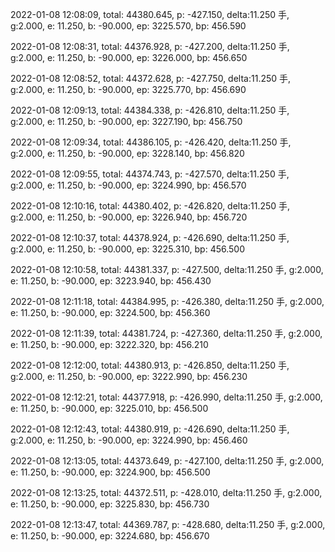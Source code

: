 2022-01-08 12:08:09, total: 44380.645, p: -427.150, delta:11.250 手, g:2.000, e: 11.250, b: -90.000, ep: 3225.570, bp: 456.590

2022-01-08 12:08:31, total: 44376.928, p: -427.200, delta:11.250 手, g:2.000, e: 11.250, b: -90.000, ep: 3226.000, bp: 456.650

2022-01-08 12:08:52, total: 44372.628, p: -427.750, delta:11.250 手, g:2.000, e: 11.250, b: -90.000, ep: 3225.770, bp: 456.690

2022-01-08 12:09:13, total: 44384.338, p: -426.810, delta:11.250 手, g:2.000, e: 11.250, b: -90.000, ep: 3227.190, bp: 456.750

2022-01-08 12:09:34, total: 44386.105, p: -426.420, delta:11.250 手, g:2.000, e: 11.250, b: -90.000, ep: 3228.140, bp: 456.820

2022-01-08 12:09:55, total: 44374.743, p: -427.570, delta:11.250 手, g:2.000, e: 11.250, b: -90.000, ep: 3224.990, bp: 456.570

2022-01-08 12:10:16, total: 44380.402, p: -426.820, delta:11.250 手, g:2.000, e: 11.250, b: -90.000, ep: 3226.940, bp: 456.720

2022-01-08 12:10:37, total: 44378.924, p: -426.690, delta:11.250 手, g:2.000, e: 11.250, b: -90.000, ep: 3225.310, bp: 456.500

2022-01-08 12:10:58, total: 44381.337, p: -427.500, delta:11.250 手, g:2.000, e: 11.250, b: -90.000, ep: 3223.940, bp: 456.430

2022-01-08 12:11:18, total: 44384.995, p: -426.380, delta:11.250 手, g:2.000, e: 11.250, b: -90.000, ep: 3224.500, bp: 456.360

2022-01-08 12:11:39, total: 44381.724, p: -427.360, delta:11.250 手, g:2.000, e: 11.250, b: -90.000, ep: 3222.320, bp: 456.210

2022-01-08 12:12:00, total: 44380.913, p: -426.850, delta:11.250 手, g:2.000, e: 11.250, b: -90.000, ep: 3222.990, bp: 456.230

2022-01-08 12:12:21, total: 44377.918, p: -426.990, delta:11.250 手, g:2.000, e: 11.250, b: -90.000, ep: 3225.010, bp: 456.500

2022-01-08 12:12:43, total: 44380.919, p: -426.690, delta:11.250 手, g:2.000, e: 11.250, b: -90.000, ep: 3224.990, bp: 456.460

2022-01-08 12:13:05, total: 44373.649, p: -427.100, delta:11.250 手, g:2.000, e: 11.250, b: -90.000, ep: 3224.900, bp: 456.500

2022-01-08 12:13:25, total: 44372.511, p: -428.010, delta:11.250 手, g:2.000, e: 11.250, b: -90.000, ep: 3225.830, bp: 456.730

2022-01-08 12:13:47, total: 44369.787, p: -428.680, delta:11.250 手, g:2.000, e: 11.250, b: -90.000, ep: 3224.680, bp: 456.670